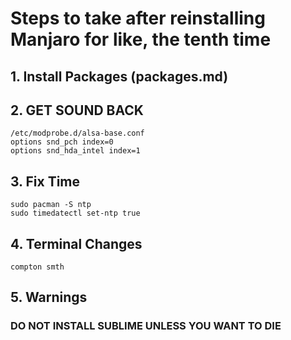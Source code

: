 # Steps to take after reinstalling Manjaro for like, the tenth time
## 1. Install Packages (packages.md)
## 2. GET SOUND BACK
```
/etc/modprobe.d/alsa-base.conf
options snd_pch index=0
options snd_hda_intel index=1
```
## 3. Fix Time
```
sudo pacman -S ntp
sudo timedatectl set-ntp true
```
## 4. Terminal Changes
```
compton smth
```
## 5. Warnings
### DO NOT INSTALL SUBLIME UNLESS YOU WANT TO DIE
